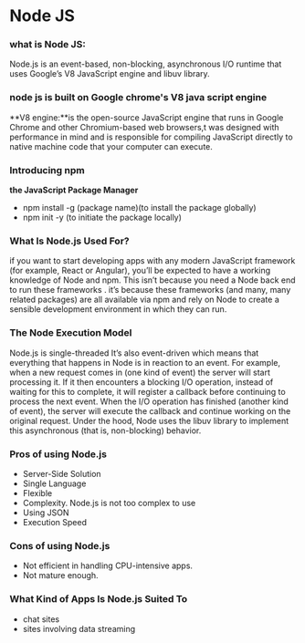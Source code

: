 # Node JS
### what is Node JS:
Node.js is an event-based, non-blocking, asynchronous I/O runtime that uses Google’s V8 JavaScript engine and libuv library.
### node js is built on Google chrome's V8 java script engine 
**V8 engine:**is the open-source JavaScript engine that runs in Google Chrome and other Chromium-based web browsers,t was designed with performance in mind and is responsible for compiling JavaScript directly to native machine code that your computer can execute.
### Introducing npm
**the JavaScript Package Manager**<br />
- npm install -g (package name)(to install the package globally)
- npm init -y (to initiate the package locally)
### What Is Node.js Used For?
if you want to start developing apps with any modern JavaScript framework (for example, React or Angular), you’ll be expected to have a working knowledge of Node and npm. This isn’t because you need a Node back end to run these frameworks . it’s because these frameworks (and many, many related packages) are all available via npm and rely on Node to create a sensible development environment in which they can run.
### The Node Execution Model
Node.js is single-threaded It’s also event-driven which means that everything that happens in Node is in reaction to an event. For example, when a new request comes in (one kind of event) the server will start processing it. If it then encounters a blocking I/O operation, instead of waiting for this to complete, it will register a callback before continuing to process the next event. When the I/O operation has finished (another kind of event), the server will execute the callback and continue working on the original request. Under the hood, Node uses the libuv library to implement this asynchronous (that is, non-blocking) behavior.
### Pros of using Node.js
- Server-Side Solution
- Single Language
- Flexible
- Complexity. Node.js is not too complex to use
- Using JSON
- Execution Speed
### Cons of using Node.js
- Not efficient in handling CPU-intensive apps.
- Not mature enough.
### What Kind of Apps Is Node.js Suited To
- chat sites
- sites involving data streaming